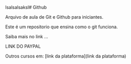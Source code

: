 lsalsalsaksl# Github

Arquivo de aula de Git e Github para iniciantes.

Este é um repositorio que ensina como o git funciona.

Saiba mais no link ...

LINK DO PAYPAL

Outros cursos em: [link da plataforma](link da plataforma)

